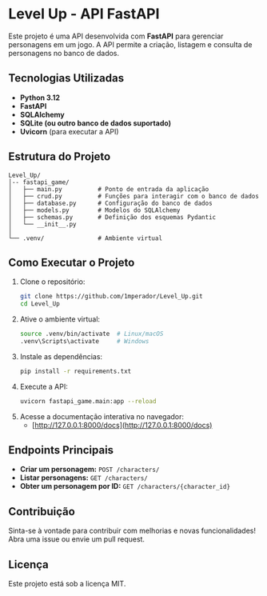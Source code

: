 # Level Up - API FastAPI

Este projeto é uma API desenvolvida com **FastAPI** para gerenciar personagens em um jogo. A API permite a criação, listagem e consulta de personagens no banco de dados.

## Tecnologias Utilizadas
- **Python 3.12**
- **FastAPI**
- **SQLAlchemy**
- **SQLite (ou outro banco de dados suportado)**
- **Uvicorn** (para executar a API)

## Estrutura do Projeto
```
Level_Up/
│-- fastapi_game/
│   ├── main.py          # Ponto de entrada da aplicação
│   ├── crud.py          # Funções para interagir com o banco de dados
│   ├── database.py      # Configuração do banco de dados
│   ├── models.py        # Modelos do SQLAlchemy
│   ├── schemas.py       # Definição dos esquemas Pydantic
│   └── __init__.py
│
└── .venv/               # Ambiente virtual
```

## Como Executar o Projeto
1. Clone o repositório:
   ```bash
   git clone https://github.com/1mperador/Level_Up.git
   cd Level_Up
   ```
2. Ative o ambiente virtual:
   ```bash
   source .venv/bin/activate  # Linux/macOS
   .venv\Scripts\activate     # Windows
   ```
3. Instale as dependências:
   ```bash
   pip install -r requirements.txt
   ```
4. Execute a API:
   ```bash
   uvicorn fastapi_game.main:app --reload
   ```
5. Acesse a documentação interativa no navegador:
   - [http://127.0.0.1:8000/docs](http://127.0.0.1:8000/docs)

## Endpoints Principais
- **Criar um personagem:** `POST /characters/`
- **Listar personagens:** `GET /characters/`
- **Obter um personagem por ID:** `GET /characters/{character_id}`

## Contribuição
Sinta-se à vontade para contribuir com melhorias e novas funcionalidades! Abra uma issue ou envie um pull request.

## Licença
Este projeto está sob a licença MIT.

